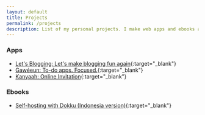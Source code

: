 ```yaml
---
layout: default
title: Projects
permalink: /projects
description: List of my personal projects. I make web apps and ebooks as well.
---
```


### Apps

* [Let's Blogging: Let's make blogging fun again](https://letsblogging.xyz){:target="_blank"}
* [Gawéeun: To-do apps. Focused.](https://gaweeun.my.id){:target="_blank"}
* [Kanyaah: Online Invitation](https://kanyaah.com){:target="_blank"}

### Ebooks

* [Self-hosting with Dokku (Indonesia version)](https://clicky.id/adipurnm/self-hosting-dengan-dokku){:target="_blank"}
